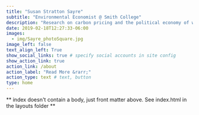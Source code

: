 ```yaml
---
title: "Susan Stratton Sayre"
subtitle: "Environmental Economist @ Smith College"
description: "Research on carbon pricing and the political economy of water"
date: 2019-02-18T12:27:33-06:00
images:
  - img/Sayre_photoSquare.jpg
image_left: false
text_align_left: True
show_social_links: true # specify social accounts in site config
show_action_link: true
action_link: /about
action_label: "Read More &rarr;"
action_type: text # text, button
type: home
---
```


** index doesn't contain a body, just front matter above.
See index.html in the layouts folder **
